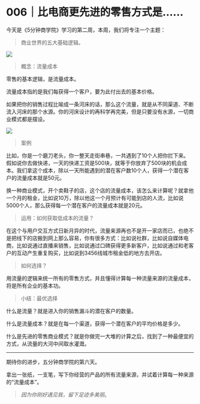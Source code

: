 # 006｜比电商更先进的零售方式是……

今天是《5分钟商学院》学习的第二周，本周，我们将专注一个主题：

> 商业世界的五大基础逻辑。

![](../img/ca2300285a9ae06dfd34f14180a55dd5.jpg)

> 概念：流量成本

零售的基本逻辑，是流量成本。

流量成本指的是我们每获得一个客户，要为此付出去的基本价格。

如果把你的销售过程比喻成一条河床的话，那么这个流量，就是从不同渠道、不断流入河床的那个水源。你的河床设计的再科学再完美，但是只要没有水源，一切商业模式都是摆设。

![](../img/20509c7ded3c4e293942ee4ba842da3b.jpg)

> 案例

比如，你是一个磨刀老头，你一整天走街串巷，一共遇到了10个人把你拦下来。假如说你去做快递，一天的快递工资是500块，就等于你放弃了500块的机会成本。我们拿这个成本，除以一天所能遇到的潜在客户数10个人，获得一个潜在客户的流量成本就是50元。

换一种商业模式，开个卖鞋子的店，这个店的流量成本，该怎么来计算呢？就拿他一个月的租金，比如说10万，除以他这一个月预计有可能到店的人流，比如说5000个人，那么获得每一个潜在客户的流量成本就是20元。

> 运用：如何获取低成本的流量？

在这个与用户交互方式日新月异的时代，流量来源再也不是开一家店而已，也绝不是把线下的店搬到网上那么容易，你有很多方式：比如说社群，比如说自媒体电商，比如说通过直播来销售，比如说通过口碑获得更多新客户，比如说通过和老客户的互动产生重复购买，比如说到3456线城市租金低的地方去开店。

> 如何选择？

用流量的逻辑来统一所有的零售方式，并且懂得计算每一种流量来源的流量成本，将是所有企业的基本功。  

> 小结：最优选择

什么是流量？就是进入你的销售漏斗的潜在客户的数量。

什么是流量成本？就是在每一个渠道，获得一个潜在客户的平均价格是多少。

什么是先进的零售商业模式？就是你做完一大堆的计算之后，找到了一种最便宜的方式，从流量的大河中间取水灌溉。

* * *

期待你的进步，五分钟商学院的第六天。

拿出一张纸，一支笔，写下你经营的产品的所有流量来源，并试着计算每一种来源的“流量成本”。

> _因为你刚好遇见我，留下足迹多美丽_。